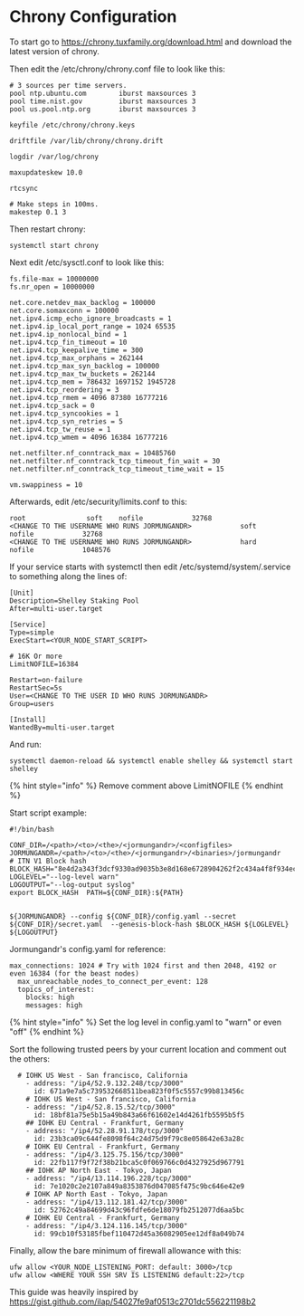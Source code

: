 # Chrony Configuration

To start go to https://chrony.tuxfamily.org/download.html and download the latest version of chrony.

Then edit the /etc/chrony/chrony.conf file to look like this:

```
# 3 sources per time servers.
pool ntp.ubuntu.com        iburst maxsources 3
pool time.nist.gov         iburst maxsources 3
pool us.pool.ntp.org       iburst maxsources 3

keyfile /etc/chrony/chrony.keys

driftfile /var/lib/chrony/chrony.drift

logdir /var/log/chrony

maxupdateskew 10.0

rtcsync

# Make steps in 100ms.
makestep 0.1 3
```

Then restart chrony:

```
systemctl start chrony
```

Next edit /etc/sysctl.conf to look like this:

```
fs.file-max = 10000000
fs.nr_open = 10000000

net.core.netdev_max_backlog = 100000
net.core.somaxconn = 100000
net.ipv4.icmp_echo_ignore_broadcasts = 1
net.ipv4.ip_local_port_range = 1024 65535
net.ipv4.ip_nonlocal_bind = 1
net.ipv4.tcp_fin_timeout = 10
net.ipv4.tcp_keepalive_time = 300
net.ipv4.tcp_max_orphans = 262144
net.ipv4.tcp_max_syn_backlog = 100000
net.ipv4.tcp_max_tw_buckets = 262144
net.ipv4.tcp_mem = 786432 1697152 1945728
net.ipv4.tcp_reordering = 3
net.ipv4.tcp_rmem = 4096 87380 16777216
net.ipv4.tcp_sack = 0
net.ipv4.tcp_syncookies = 1
net.ipv4.tcp_syn_retries = 5
net.ipv4.tcp_tw_reuse = 1
net.ipv4.tcp_wmem = 4096 16384 16777216

net.netfilter.nf_conntrack_max = 10485760
net.netfilter.nf_conntrack_tcp_timeout_fin_wait = 30
net.netfilter.nf_conntrack_tcp_timeout_time_wait = 15

vm.swappiness = 10
```

Afterwards, edit /etc/security/limits.conf to this:

```
root               soft    nofile            32768
<CHANGE TO THE USERNAME WHO RUNS JORMUNGANDR>            soft    nofile            32768
<CHANGE TO THE USERNAME WHO RUNS JORMUNGANDR>            hard    nofile            1048576
```

If your service starts with systemctl then edit /etc/systemd/system/<YOURSTARTUPSCRIPT>.service to something along the lines of:
  
```
[Unit]
Description=Shelley Staking Pool
After=multi-user.target

[Service]
Type=simple
ExecStart=<YOUR_NODE_START_SCRIPT>

# 16K Or more
LimitNOFILE=16384

Restart=on-failure
RestartSec=5s
User=<CHANGE TO THE USER ID WHO RUNS JORMUNGANDR>
Group=users

[Install]
WantedBy=multi-user.target
```

And run:

```  
systemctl daemon-reload && systemctl enable shelley && systemctl start shelley
```

{% hint style="info" %} Remove comment above LimitNOFILE {% endhint %}

Start script example:
  
```
#!/bin/bash

CONF_DIR=/<path>/<to>/<the>/<jormungandr>/<configfiles>
JORMUNGANDR=/<path>/<to>/<the>/<jormungandr>/<binaries>/jormungandr
# ITN V1 Block hash
BLOCK_HASH="8e4d2a343f3dcf9330ad9035b3e8d168e6728904262f2c434a4f8f934ec7b676"
LOGLEVEL="--log-level warn"
LOGOUTPUT="--log-output syslog"
export BLOCK_HASH  PATH=${CONF_DIR}:${PATH}


${JORMUNGANDR} --config ${CONF_DIR}/config.yaml --secret ${CONF_DIR}/secret.yaml  --genesis-block-hash $BLOCK_HASH ${LOGLEVEL} ${LOGOUTPUT}
```

Jormungandr's config.yaml for reference:
  
```
max_connections: 1024 # Try with 1024 first and then 2048, 4192 or even 16384 (for the beast nodes)
  max_unreachable_nodes_to_connect_per_event: 128
  topics_of_interest:
    blocks: high
    messages: high
```
  
{% hint style="info" %} Set the log level in config.yaml to "warn" or even "off" {% endhint %}

Sort the following trusted peers by your current location and comment out the others:
  
```
  # IOHK US West - San francisco, California
    - address: "/ip4/52.9.132.248/tcp/3000"
      id: 671a9e7a5c739532668511bea823f0f5c5557c99b813456c
    # IOHK US West - San francisco, California
    - address: "/ip4/52.8.15.52/tcp/3000"
      id: 18bf81a75e5b15a49b843a66f61602e14d4261fb5595b5f5
    ## IOHK EU Central - Frankfurt, Germany
    - address: "/ip4/52.28.91.178/tcp/3000"
      id: 23b3ca09c644fe8098f64c24d75d9f79c8e058642e63a28c
    # IOHK EU Central - Frankfurt, Germany
    - address: "/ip4/3.125.75.156/tcp/3000"
      id: 22fb117f9f72f38b21bca5c0f069766c0d4327925d967791
    ## IOHK AP North East - Tokyo, Japan
    - address: "/ip4/13.114.196.228/tcp/3000"
      id: 7e1020c2e2107a849a8353876d047085f475c9bc646e42e9
    # IOHK AP North East - Tokyo, Japan
    - address: "/ip4/13.112.181.42/tcp/3000"
      id: 52762c49a84699d43c96fdfe6de18079fb2512077d6aa5bc
    # IOHK EU Central - Frankfurt, Germany
    - address: "/ip4/3.124.116.145/tcp/3000"
      id: 99cb10f53185fbef110472d45a36082905ee12df8a049b74
```
  
Finally, allow the bare minimum of firewall allowance with this:
  
```
ufw allow <YOUR_NODE_LISTENING_PORT: default: 3000>/tcp
ufw allow <WHERE YOUR SSH SRV IS LISTENING default:22>/tcp
```
  
  
  
This guide was heavily inspired by https://gist.github.com/ilap/54027fe9af0513c2701dc556221198b2 

